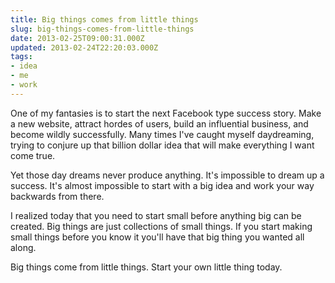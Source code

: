 ```yaml
---
title: Big things comes from little things
slug: big-things-comes-from-little-things
date: 2013-02-25T09:00:31.000Z
updated: 2013-02-24T22:20:03.000Z
tags:
- idea
- me
- work
---
```


<p>One of my fantasies is to start the next Facebook type success story. Make a new website, attract hordes of users, build an influential business, and become wildly successfully.  Many times I've caught myself daydreaming, trying to conjure up that billion dollar idea that will make everything I want come true.</p>

<p>Yet those day dreams never produce anything. It's impossible to dream up a success. It's almost impossible to start with a big idea and work your way backwards from there.</p>

<p>I realized today that you need to start small before anything big can be created. Big things are just collections of small things.  If you start making small things before you know it you'll have that big thing you wanted all along.</p>

<p>Big things come from little things. Start your own little thing today.</p>

